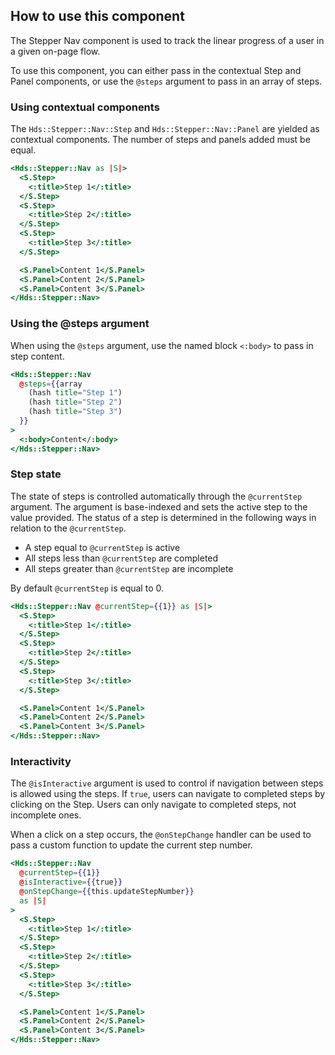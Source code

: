 ## How to use this component

The Stepper Nav component is used to track the linear progress of a user in a given on-page flow.

To use this component, you can either pass in the contextual Step and Panel components, or use the `@steps` argument to pass in an array of steps.

### Using contextual components

The `Hds::Stepper::Nav::Step` and `Hds::Stepper::Nav::Panel` are yielded as contextual components. The number of steps and panels added must be equal.

```handlebars
<Hds::Stepper::Nav as |S|>
  <S.Step>
    <:title>Step 1</:title>
  </S.Step>
  <S.Step>
    <:title>Step 2</:title>
  </S.Step>
  <S.Step>
    <:title>Step 3</:title>
  </S.Step>

  <S.Panel>Content 1</S.Panel>
  <S.Panel>Content 2</S.Panel>
  <S.Panel>Content 3</S.Panel>
</Hds::Stepper::Nav>
```

### Using the @steps argument

When using the `@steps` argument, use the named block `<:body>` to pass in step content.

```handlebars
<Hds::Stepper::Nav
  @steps={{array
    (hash title="Step 1")
    (hash title="Step 2")
    (hash title="Step 3")
  }}
>
  <:body>Content</:body>
</Hds::Stepper::Nav>
```

### Step state

The state of steps is controlled automatically through the `@currentStep` argument. The argument is base-indexed and sets the active step to the value provided. The status of a step is determined in the following ways in relation to the `@currentStep`.
- A step equal to `@currentStep` is active
- All steps less than `@currentStep` are completed
- All steps greater than `@currentStep` are incomplete

By default `@currentStep` is equal to 0.

```handlebars
<Hds::Stepper::Nav @currentStep={{1}} as |S|>
  <S.Step>
    <:title>Step 1</:title>
  </S.Step>
  <S.Step>
    <:title>Step 2</:title>
  </S.Step>
  <S.Step>
    <:title>Step 3</:title>
  </S.Step>

  <S.Panel>Content 1</S.Panel>
  <S.Panel>Content 2</S.Panel>
  <S.Panel>Content 3</S.Panel>
</Hds::Stepper::Nav>
```

### Interactivity

The `@isInteractive` argument is used to control if navigation between steps is allowed using the steps. If `true`, users can navigate to completed steps by clicking on the Step. Users can only navigate to completed steps, not incomplete ones.

When a click on a step occurs, the `@onStepChange` handler can be used to pass a custom function to update the current step number.

```handlebars
<Hds::Stepper::Nav
  @currentStep={{1}}
  @isInteractive={{true}}
  @onStepChange={{this.updateStepNumber}}
  as |S|
>
  <S.Step>
    <:title>Step 1</:title>
  </S.Step>
  <S.Step>
    <:title>Step 2</:title>
  </S.Step>
  <S.Step>
    <:title>Step 3</:title>
  </S.Step>

  <S.Panel>Content 1</S.Panel>
  <S.Panel>Content 2</S.Panel>
  <S.Panel>Content 3</S.Panel>
</Hds::Stepper::Nav>
```
